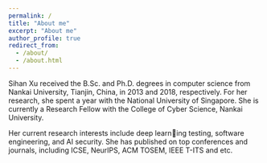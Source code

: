 ```yaml
---
permalink: /
title: "About me"
excerpt: "About me"
author_profile: true
redirect_from: 
  - /about/
  - /about.html
---
```


Sihan Xu received the B.Sc. and Ph.D. degrees in computer science from Nankai University, Tianjin, China, in 2013 and 2018, respectively. For her research, she spent a year with the National University of Singapore. She is currently a Research Fellow with the College of Cyber Science, Nankai University. 

Her current research interests include deep learning testing, software engineering, and AI security. She has published on top conferences and journals, including ICSE, NeurIPS, ACM TOSEM, IEEE T-ITS and etc.